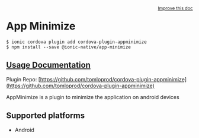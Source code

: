 <a style="float:right;font-size:12px;" href="http://github.com/ionic-team/ionic-native/edit/master/src/@ionic-native/plugins/app-minimize/index.ts#L1">
  Improve this doc
</a>

# App Minimize

```
$ ionic cordova plugin add cordova-plugin-appminimize
$ npm install --save @ionic-native/app-minimize
```

## [Usage Documentation](https://ionicframework.com/docs/native/app-minimize/)

Plugin Repo: [https://github.com/tomloprod/cordova-plugin-appminimize](https://github.com/tomloprod/cordova-plugin-appminimize)

AppMinimize is a plugin to minimize the application on android devices

## Supported platforms
- Android



